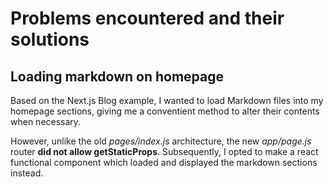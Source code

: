 # Problems encountered and their solutions
## Loading markdown on homepage
Based on the Next.js Blog example, I wanted to load Markdown files into my homepage sections, giving me a conventient method to alter their contents when necessary.

However, unlike the old *pages/index.js* architecture, the new *app/page.js* router **did not allow getStaticProps**. Subsequently, I opted to make a react functional component which loaded and displayed the markdown sections instead.